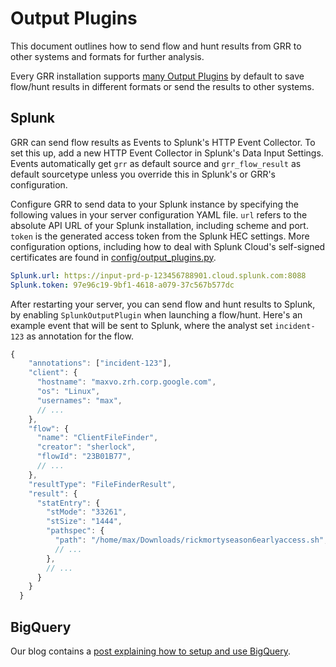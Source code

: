 # Output Plugins
This document outlines how to send flow and hunt results from GRR to other systems and formats for further analysis.

Every GRR installation supports
[many Output Plugins](https://github.com/google/grr/tree/master/grr/server/grr_response_server/output_plugins) by default
to save flow/hunt results in different formats or send the results to other systems.

## Splunk

GRR can send flow results as Events to Splunk's HTTP Event Collector. To set this up, add a new HTTP Event Collector in
Splunk's Data Input Settings. Events automatically get `grr` as default source and
`grr_flow_result` as default sourcetype unless you override this in Splunk's or GRR's configuration.

Configure GRR to send data to your Splunk instance by specifying the following values in your server configuration YAML file.
`url` refers to the absolute API URL of your Splunk installation, including scheme and port. `token` is the generated access
token from the Splunk HEC settings. More configuration options, including how to deal with Splunk Cloud's self-signed
certificates are found in
[config/output_plugins.py](https://github.com/google/grr/blob/master/grr/core/grr_response_core/config/output_plugins.py).
```yaml
Splunk.url: https://input-prd-p-123456788901.cloud.splunk.com:8088
Splunk.token: 97e96c19-9bf1-4618-a079-37c567b577dc
```

After restarting your server, you can send flow and hunt results to Splunk, by enabling `SplunkOutputPlugin` when launching a
flow/hunt. Here's an example event that will be sent to Splunk, where the analyst set `incident-123` as annotation for the
flow.

```js
{
    "annotations": ["incident-123"],
    "client": {
      "hostname": "maxvo.zrh.corp.google.com",
      "os": "Linux",
      "usernames": "max",
      // ...
    },
    "flow": {
      "name": "ClientFileFinder",
      "creator": "sherlock",
      "flowId": "23B01B77",
      // ...
    },
    "resultType": "FileFinderResult",
    "result": {
      "statEntry": {
        "stMode": "33261",
        "stSize": "1444",
        "pathspec": {
          "path": "/home/max/Downloads/rickmortyseason6earlyaccess.sh",
          // ...
        },
        // ...
      }
    }
  }
```

## BigQuery
Our blog contains a
[post explaining how to setup and use BigQuery](http://grr-response.blogspot.com/2015/11/using-bigquery-to-analyze-data.html).


